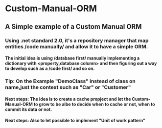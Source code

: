 # Custom-Manual-ORM
## A Simple example of a Custom Manual ORM
### Using .net standard 2.0, it's a repository manager that map entities /code manually/ and allow it to have a simple ORM.
#### The initial idea is using /database first/ manually implementing a dictionary with <property,database column> and then figuring out a way to develop such as a /code first/ and so on.

### Tip: On the Example "DemoClass" instead of class on name,just the context such as "Car" or "Customer"

#### Next steps: The idea is to create a cache propject and let the Custom-Manual-ORM to grow to be albe to decide when to cache or not, when to commit its data or not.
#### Next steps: Also to let possible to implement "Unit of work pattern"
